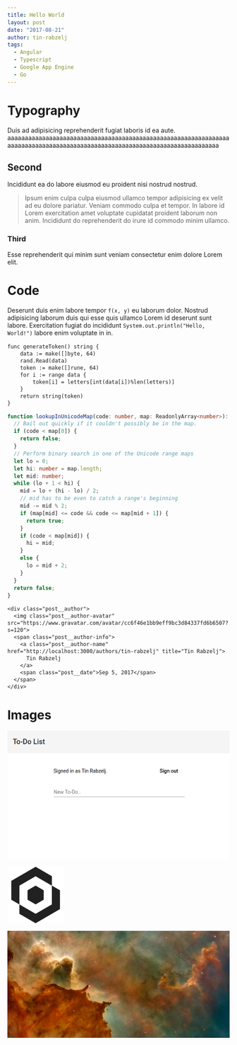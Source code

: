 ```yaml
---
title: Hello World
layout: post
date: "2017-08-21"
author: tin-rabzelj
tags:
  - Angular
  - Typescript
  - Google App Engine
  - Go
---
```


# Typography

Duis ad adipisicing reprehenderit fugiat laboris id ea aute. aaaaaaaaaaaaaaaaaaaaaaaaaaaaaaaaaaaaaaaaaaaaaaaaaaaaaaaaaaaaaaaaaaaaaaaaaaaaaaaaaaaaaaaaaaaaaaaaaaaaaaaaaaaaaaaaaaaaaaaaaaaaa

## Second

Incididunt ea do labore eiusmod eu proident nisi nostrud nostrud.

> Ipsum enim culpa culpa eiusmod ullamco tempor adipisicing ex velit ad eu dolore pariatur. Veniam commodo culpa et tempor. In labore id Lorem exercitation amet voluptate cupidatat proident laborum non anim. Incididunt do reprehenderit do irure id commodo minim ullamco.

### Third

Esse reprehenderit qui minim sunt veniam consectetur enim dolore Lorem elit.

# Code

Deserunt duis enim labore tempor `f(x, y)` eu laborum dolor. Nostrud adipisicing laborum duis qui esse quis ullamco Lorem id deserunt sunt labore. Exercitation fugiat do incididunt `System.out.println("Hello, World!")` labore enim voluptate in in.

```go{1,5-7}
func generateToken() string {
	data := make([]byte, 64)
	rand.Read(data)
	token := make([]rune, 64)
	for i := range data {
		token[i] = letters[int(data[i])%len(letters)]
	}
	return string(token)
}
```

```typescript
function lookupInUnicodeMap(code: number, map: ReadonlyArray<number>): boolean {
  // Bail out quickly if it couldn't possibly be in the map.
  if (code < map[0]) {
    return false;
  }
  // Perform binary search in one of the Unicode range maps
  let lo = 0;
  let hi: number = map.length;
  let mid: number;
  while (lo + 1 < hi) {
    mid = lo + (hi - lo) / 2;
    // mid has to be even to catch a range's beginning
    mid -= mid % 2;
    if (map[mid] <= code && code <= map[mid + 1]) {
      return true;
    }
    if (code < map[mid]) {
      hi = mid;
    }
    else {
      lo = mid + 2;
    }
  }
  return false;
}
```

```html{4-6}
<div class="post__author">
  <img class="post__author-avatar" src="https://www.gravatar.com/avatar/cc6f46e1bb9eff9bc3d84337fd6b6507?s=120">
  <span class="post__author-info">
    <a class="post__author-name" href="http://localhost:3000/authors/tin-rabzelj" title="Tin Rabzelj">
      Tin Rabzelj
    </a>
    <span class="post__date">Sep 5, 2017</span>
  </span>
</div>
```

# Images

![Todo](todo.gif)

![Logo](logo.png)

![Space](space.jpg)

